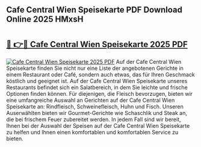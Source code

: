 ## Cafe Central Wien Speisekarte PDF Download Online 2025 HMxsH

# <h2><a href="http://gcecad.nevu.top/?p=Cafe+Central+Wien+Speisekarte">🔗 👉🔴 Cafe Central Wien Speisekarte 2025 PDF</a></h2>

[![Cafe Central Wien Speisekarte 2025 PDF](https://i.imgur.com/dBaPXMq.png)](http://gcecad.nevu.top/?p=Cafe+Central+Wien+Speisekarte)
Auf der Cafe Central Wien Speisekarte finden Sie nicht nur eine Liste der angebotenen Gerichte in einem Restaurant oder Café, sondern auch etwas, das für Ihren Geschmack köstlich und geeignet ist. Auf der Cafe Central Wien Speisekarte unseres Restaurants befindet sich ein Salatbereich, in dem Sie leichte und frische Optionen finden können. Für diejenigen, die Fleisch bevorzugen, bieten wir eine umfangreiche Auswahl an Gerichten auf der Cafe Central Wien Speisekarte an: Rindfleisch, Schweinefleisch, Huhn und Fisch. Unseren Auserwählten bieten wir Gourmet-Gerichte wie Schaschlik und Steak an, die bei frischem Feuer zubereitet werden. In jedem Fall sind wir bereit, Ihnen bei der Auswahl der Speisen auf der Cafe Central Wien Speisekarte zu helfen und Ihnen einen komfortablen und komfortablen Service zu bieten.
